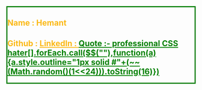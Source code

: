 <div style="border: solid; color:green">
         <h2 style="color: #FBB917;">Name   : Hemant</h2>
         <h2 style="color: #FBB917;">Github : <a style="color: #FBB917;"href="https://github.com/hemantkumar76%22%3ESee My Github Profile! Click Here</a></h2>
         <h2 style="color: green;">LinkedIn : <a style="color: green;"  href="https://www.linkedin.com/in/hemant-kumar-299435230/%22%3E Connect with me on LinkedIn! Click Here</a></h2>
         <h2 style="color: green;">Quote    :- professional CSS hater[].forEach.call($$(""),function(a){a.style.outline="1px solid #"+(~~(Math.random()(1<<24))).toString(16)})</h2>
      </div>
   </body>

